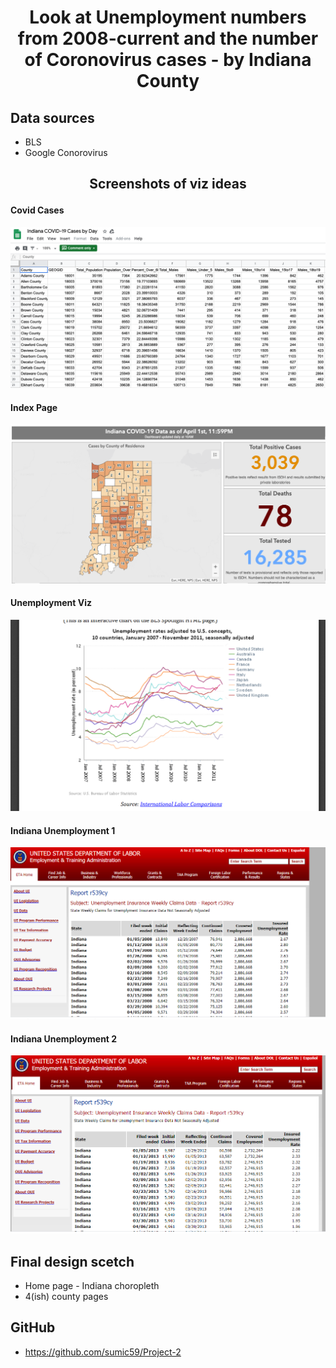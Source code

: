 # <p align="center"> **Look at Unemployment numbers from 2008-current and the number of Coronovirus cases - by Indiana County**</p>

## Data sources
- BLS
- Google Conorovirus

## <p align="center"> **Screenshots of viz ideas**  </p>

#### Covid Cases
![Covid Cases screen shot](images/CovidCasesByCountyScreenShot.png)

#### Index Page
![Index Page idea](images/IndexPageIdea.png)

#### Unemployment Viz
![Unemployment Viz idea](images/UnemploymentVizIdea.PNG)

#### Indiana Unemployment 1
![IN UI 1](images/IN_UI_1.png)

#### Indiana Unemployment 2
![IN UI 2](images/IN_UI_2.png)


## Final design scetch
- Home page - Indiana choropleth
- 4(ish) county pages

## GitHub
- https://github.com/sumic59/Project-2

